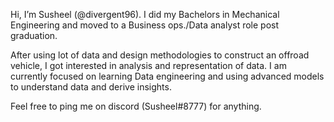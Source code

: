 Hi, I’m Susheel (@divergent96). I did my Bachelors in Mechanical Engineering and moved to a Business ops./Data analyst role post graduation.

After using lot of data and design methodologies to construct an offroad vehicle, I got interested in analysis and representation of data.
I am currently focused on learning Data engineering and using advanced models to understand data and derive insights. 

Feel free to ping me on discord (Susheel#8777) for anything.

<!---
divergent96/divergent96 is a ✨ special ✨ repository because its `README.md` (this file) appears on your GitHub profile.
You can click the Preview link to take a look at your changes.
--->
